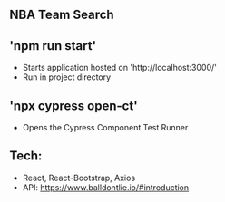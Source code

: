 ## NBA Team Search 

## 'npm run start'
- Starts application hosted on 'http://localhost:3000/'
- Run in project directory

## 'npx cypress open-ct'
- Opens the Cypress Component Test Runner


## Tech:
- React, React-Bootstrap, Axios
- API: https://www.balldontlie.io/#introduction


